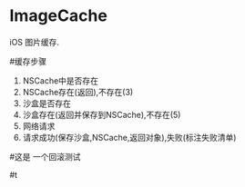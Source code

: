 # ImageCache
iOS 图片缓存.


#缓存步骤
1. NSCache中是否存在
2. NSCache存在(返回),不存在(3)
3. 沙盒是否存在
4. 沙盒存在(返回并保存到NSCache),不存在(5)
5. 网络请求
6. 请求成功(保存沙盒,NSCache,返回对象),失败(标注失败清单)



#这是 一个回滚测试

#t